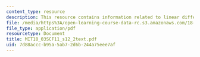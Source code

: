 ```yaml
---
content_type: resource
description: This resource contains information related to linear differential equations.
file: /media/https%3A/open-learning-course-data-rc.s3.amazonaws.com/18-03sc-differential-equations-fall-2011/7d88acccb95a5ab72d6b244a75eee7af_MIT18_03SCF11_s12_2text.pdf
file_type: application/pdf
resourcetype: Document
title: MIT18_03SCF11_s12_2text.pdf
uid: 7d88accc-b95a-5ab7-2d6b-244a75eee7af
---
```

